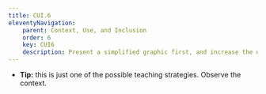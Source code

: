 ```yaml
---
title: CUI.6
eleventyNavigation:
    parent: Context, Use, and Inclusion
    order: 6
    key: CUI6
    description: Present a simplified graphic first, and increase the detail level as the student develops in the topic.
---
```

- **Tip:** this is just one of the possible teaching strategies. Observe the context.
